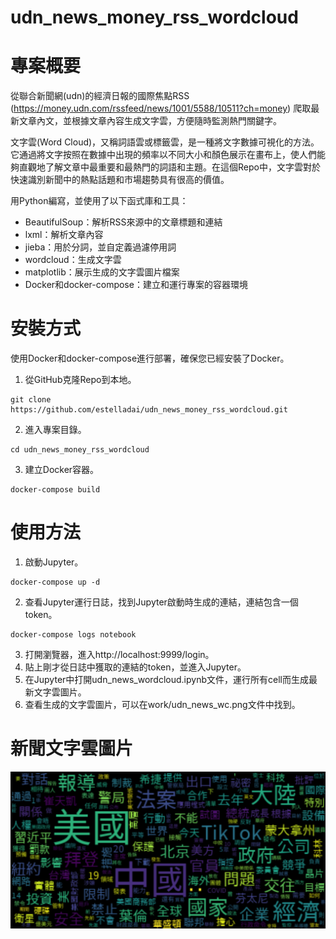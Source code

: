 # udn_news_money_rss_wordcloud

# 專案概要
從聯合新聞網(udn)的經濟日報的國際焦點RSS (https://money.udn.com/rssfeed/news/1001/5588/10511?ch=money) 爬取最新文章內文，並根據文章內容生成文字雲，方便隨時監測熱門關鍵字。

文字雲(Word Cloud)，又稱詞語雲或標籤雲，是一種將文字數據可視化的方法。它通過將文字按照在數據中出現的頻率以不同大小和顏色展示在畫布上，使人們能夠直觀地了解文章中最重要和最熱門的詞語和主題。在這個Repo中，文字雲對於快速識別新聞中的熱點話題和市場趨勢具有很高的價值。

用Python編寫，並使用了以下函式庫和工具：
- BeautifulSoup：解析RSS來源中的文章標題和連結
- lxml：解析文章內容
- jieba：用於分詞，並自定義過濾停用詞
- wordcloud：生成文字雲
- matplotlib：展示生成的文字雲圖片檔案
- Docker和docker-compose：建立和運行專案的容器環境

# 安裝方式
使用Docker和docker-compose進行部署，確保您已經安裝了Docker。
1. 從GitHub克隆Repo到本地。
```commandline
git clone https://github.com/estelladai/udn_news_money_rss_wordcloud.git
```
2. 進入專案目錄。
```commandline
cd udn_news_money_rss_wordcloud
```
3. 建立Docker容器。
```commandline
docker-compose build
```

# 使用方法
1. 啟動Jupyter。
```commandline
docker-compose up -d
```
2. 查看Jupyter運行日誌，找到Jupyter啟動時生成的連結，連結包含一個token。
```commandline
docker-compose logs notebook
```
3. 打開瀏覽器，進入http://localhost:9999/login。
4. 貼上剛才從日誌中獲取的連結的token，並進入Jupyter。
5. 在Jupyter中打開udn_news_wordcloud.ipynb文件，運行所有cell而生成最新文字雲圖片。
6. 查看生成的文字雲圖片，可以在work/udn_news_wc.png文件中找到。

# 新聞文字雲圖片
![新聞文字雲](work/udn_news_wc_1.png)
